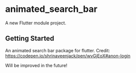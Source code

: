 # animated_search_bar

A new Flutter module project.

## Getting Started

An animated search bar package for flutter.
Credit: https://codepen.io/shrinaveenjack/pen/wvGjEoX#anon-login

Will be improved in the future!

